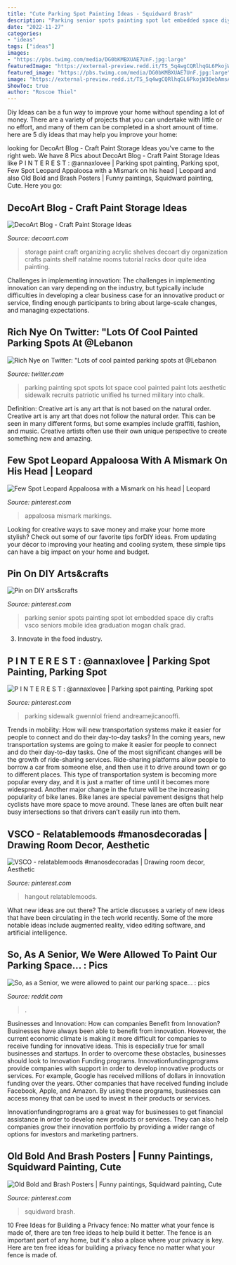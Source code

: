 ```yaml
---
title: "Cute Parking Spot Painting Ideas - Squidward Brash"
description: "Parking senior spots painting spot lot embedded space diy crafts vsco seniors mobile idea graduation mogan chalk grad"
date: "2022-11-27"
categories:
- "ideas"
tags: ["ideas"]
images:
- "https://pbs.twimg.com/media/DG0bKMBXUAE7UnF.jpg:large"
featuredImage: "https://external-preview.redd.it/TS_5q4wgCQRlhqGL6PkojW30ebAmsAFNkQDUhnD1BV0.jpg?auto=webp&amp;s=56df258e735a74ffa3d33ab65bf2169db6ddad59"
featured_image: "https://pbs.twimg.com/media/DG0bKMBXUAE7UnF.jpg:large"
image: "https://external-preview.redd.it/TS_5q4wgCQRlhqGL6PkojW30ebAmsAFNkQDUhnD1BV0.jpg?auto=webp&amp;s=56df258e735a74ffa3d33ab65bf2169db6ddad59"
ShowToc: true
author: "Roscoe Thiel"
---
```



Diy Ideas can be a fun way to improve your home without spending a lot of money. There are a variety of projects that you can undertake with little or no effort, and many of them can be completed in a short amount of time. here are 5 diy ideas that may help you improve your home: 

	

		
looking for DecoArt Blog - Craft Paint Storage Ideas you've came to the right web. We have 8 Pics about DecoArt Blog - Craft Paint Storage Ideas like P I N T E R E S T : @annaxlovee | Parking spot painting, Parking spot, Few Spot Leopard Appaloosa with a Mismark on his head | Leopard and also Old Bold and Brash Posters | Funny paintings, Squidward painting, Cute. Here you go:
		
    
## DecoArt Blog - Craft Paint Storage Ideas

<img loading=lazy src="http://www.decoart.com/blog/uploads/craft-paint-storage-decoart9.jpg" onerror="this.onerror=null;this.src='https://tse2.mm.bing.net/th?id=OIP.cuz8MK8aOxIn2IDY8socKAHaLH&amp;pid=15.1';" alt="DecoArt Blog - Craft Paint Storage Ideas">

_Source: decoart.com_

>storage paint craft organizing acrylic shelves decoart diy organization crafts paints shelf natalme rooms tutorial racks door quite idea painting. 

	

Challenges in implementing innovation:
The challenges in implementing innovation can vary depending on the industry, but typically include difficulties in developing a clear business case for an innovative product or service, finding enough participants to bring about large-scale changes, and managing expectations.

    
## Rich Nye On Twitter: &quot;Lots Of Cool Painted Parking Spots At @Lebanon

<img loading=lazy src="https://pbs.twimg.com/media/DG0bKMBXUAE7UnF.jpg:large" onerror="this.onerror=null;this.src='https://tse2.mm.bing.net/th?id=OIP.V1uUIUhULePT-Td_59tpbwHaJ4&amp;pid=15.1';" alt="Rich Nye on Twitter: &quot;Lots of cool painted parking spots at @Lebanon">

_Source: twitter.com_

>parking painting spot spots lot space cool painted paint lots aesthetic sidewalk recruits patriotic unified hs turned military into chalk. 

	

Definition: Creative art is any art that is not based on the natural order.
Creative art is any art that does not follow the natural order. This can be seen in many different forms, but some examples include graffiti, fashion, and music. Creative artists often use their own unique perspective to create something new and amazing.

    
## Few Spot Leopard Appaloosa With A Mismark On His Head | Leopard

<img loading=lazy src="https://i.pinimg.com/originals/19/ec/a8/19eca8168c3af4478583e82d48fd938c.png" onerror="this.onerror=null;this.src='https://tse4.mm.bing.net/th?id=OIP.zxdzQvLySYUyILwfpM_25QHaNK&amp;pid=15.1';" alt="Few Spot Leopard Appaloosa with a Mismark on his head | Leopard">

_Source: pinterest.com_

>appaloosa mismark markings. 

	

Looking for creative ways to save money and make your home more stylish? Check out some of our favorite tips forDIY ideas. From updating your décor to improving your heating and cooling system, these simple tips can have a big impact on your home and budget.

    
## Pin On DIY Arts&amp;crafts

<img loading=lazy src="https://i.pinimg.com/736x/fc/cd/7d/fccd7d738b7d280b3e4c9f6ddc97d008.jpg" onerror="this.onerror=null;this.src='https://tse2.mm.bing.net/th?id=OIP.84OrZcQx6Wn3ZxuYlrlz0wHaJ3&amp;pid=15.1';" alt="Pin on DIY arts&amp;crafts">

_Source: pinterest.com_

>parking senior spots painting spot lot embedded space diy crafts vsco seniors mobile idea graduation mogan chalk grad. 

	

3. Innovate in the food industry. 

    
## P I N T E R E S T : @annaxlovee | Parking Spot Painting, Parking Spot

<img loading=lazy src="https://i.pinimg.com/736x/f5/1d/af/f51dafc00a4783245bb22d3be0bd32bb.jpg" onerror="this.onerror=null;this.src='https://tse4.mm.bing.net/th?id=OIP.4Nd0Q7FA2TPGIe0nPDBzwQHaJ3&amp;pid=15.1';" alt="P I N T E R E S T : @annaxlovee | Parking spot painting, Parking spot">

_Source: pinterest.com_

>parking sidewalk gwennlol friend andreamejicanooffi. 

	

Trends in mobility: How will new transportation systems make it easier for people to connect and do their day-to-day tasks?
In the coming years, new transportation systems are going to make it easier for people to connect and do their day-to-day tasks. One of the most significant changes will be the growth of ride-sharing services. Ride-sharing platforms allow people to borrow a car from someone else, and then use it to drive around town or go to different places. This type of transportation system is becoming more popular every day, and it is just a matter of time until it becomes more widespread.
Another major change in the future will be the increasing popularity of bike lanes. Bike lanes are special pavement designs that help cyclists have more space to move around. These lanes are often built near busy intersections so that drivers can’t easily run into them.

    
## VSCO - Relatablemoods #manosdecoradas | Drawing Room Decor, Aesthetic

<img loading=lazy src="https://i.pinimg.com/originals/13/5c/84/135c8436ed6d03ebe96068cf47901d7b.jpg" onerror="this.onerror=null;this.src='https://tse4.mm.bing.net/th?id=OIP.MYMkrEbH2nEEFbpwjOqCxwHaE3&amp;pid=15.1';" alt="VSCO - relatablemoods #manosdecoradas | Drawing room decor, Aesthetic">

_Source: pinterest.com_

>hangout relatablemoods. 

	

What new ideas are out there?
The article discusses a variety of new ideas that have been circulating in the tech world recently. Some of the more notable ideas include augmented reality, video editing software, and artificial intelligence.

    
## So, As A Senior, We Were Allowed To Paint Our Parking Space... : Pics

<img loading=lazy src="https://external-preview.redd.it/TS_5q4wgCQRlhqGL6PkojW30ebAmsAFNkQDUhnD1BV0.jpg?auto=webp&amp;s=56df258e735a74ffa3d33ab65bf2169db6ddad59" onerror="this.onerror=null;this.src='https://tse1.mm.bing.net/th?id=OIP.u9byl0a61yzLJWcNeYuhNAHaJ4&amp;pid=15.1';" alt="So, as a Senior, we were allowed to paint our parking space... : pics">

_Source: reddit.com_

>. 

	

Businesses and Innovation: How can companies Benefit from Innovation?
Businesses have always been able to benefit from innovation. However, the current economic climate is making it more difficult for companies to receive funding for innovative ideas. This is especially true for small businesses and startups. In order to overcome these obstacles, businesses should look to Innovation Funding programs.
Innovationfundingprograms provide companies with support in order to develop innovative products or services. For example, Google has received millions of dollars in innovation funding over the years. Other companies that have received funding include Facebook, Apple, and Amazon. By using these programs, businesses can access money that can be used to invest in their products or services.

Innovationfundingprograms are a great way for businesses to get financial assistance in order to develop new products or services. They can also help companies grow their innovation portfolio by providing a wider range of options for investors and marketing partners.

    
## Old Bold And Brash Posters | Funny Paintings, Squidward Painting, Cute

<img loading=lazy src="https://i.pinimg.com/originals/5f/bf/6a/5fbf6a8cfbfd01258ab445d74551983a.jpg" onerror="this.onerror=null;this.src='https://tse3.mm.bing.net/th?id=OIP.QWNr9pviR9B8JFuwfDLrmgAAAA&amp;pid=15.1';" alt="Old Bold and Brash Posters | Funny paintings, Squidward painting, Cute">

_Source: pinterest.com_

>squidward brash. 

	

10 Free Ideas for Building a Privacy fence: No matter what your fence is made of, there are ten free ideas to help build it better.
The fence is an important part of any home, but it's also a place where your privacy is key. Here are ten free ideas for building a privacy fence no matter what your fence is made of.

